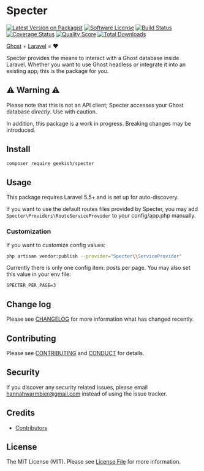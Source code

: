 # Specter

[![Latest Version on Packagist][ico-version]][link-packagist]
[![Software License][ico-license]](LICENSE.md)
[![Build Status][ico-travis]][link-travis]
[![Coverage Status][ico-scrutinizer]][link-scrutinizer]
[![Quality Score][ico-code-quality]][link-code-quality]
[![Total Downloads][ico-downloads]][link-downloads]

[Ghost](https://ghost.org) + [Laravel](https://laravel.com) = :heart:

Specter provides the means to interact with a Ghost database inside Laravel.
Whether you want to use Ghost headless or integrate it into an existing app, this is the package for you.

## :warning: Warning :warning:

Please note that this is not an API client; Specter  accesses your Ghost database _directly_. Use with caution.

In addition, this package is a work in progress. Breaking changes may be introduced.

## Install

``` bash
composer require geekish/specter
```

## Usage

This package requires Laravel 5.5+ and is set up for auto-discovery.

If you want to use the default routes files provided by Specter, you may add `Specter\Providers\RouteServiceProvider` to your config/app.php manually.

### Customization

If you want to customize config values:

``` bash
php artisan vendor:publish --provider="Specter\\ServiceProvider"
```

Currently there is only one config item: posts per page. You may also set this value in your env file:

``` env
SPECTER_PER_PAGE=3
```

## Change log

Please see [CHANGELOG](CHANGELOG.md) for more information what has changed recently.

## Contributing

Please see [CONTRIBUTING](CONTRIBUTING.md) and [CONDUCT](CONDUCT.md) for details.

## Security

If you discover any security related issues, please email <hannahwarmbier@gmail.com> instead of using the issue tracker.

## Credits

- [Contributors][link-contributors]

## License

The MIT License (MIT). Please see [License File](LICENSE.md) for more information.

[ico-version]: https://img.shields.io/packagist/v/geekish/specter.svg?style=flat-square
[ico-license]: https://img.shields.io/badge/license-MIT-brightgreen.svg?style=flat-square
[ico-travis]: https://img.shields.io/travis/geekish/specter/master.svg?style=flat-square
[ico-scrutinizer]: https://img.shields.io/scrutinizer/coverage/g/geekish/specter.svg?style=flat-square
[ico-code-quality]: https://img.shields.io/scrutinizer/g/geekish/specter.svg?style=flat-square
[ico-downloads]: https://img.shields.io/packagist/dt/geekish/specter.svg?style=flat-square

[link-packagist]: https://packagist.org/packages/geekish/specter
[link-travis]: https://travis-ci.org/geekish/specter
[link-scrutinizer]: https://scrutinizer-ci.com/g/geekish/specter/code-structure
[link-code-quality]: https://scrutinizer-ci.com/g/geekish/specter
[link-downloads]: https://packagist.org/packages/geekish/specter
[link-contributors]: ../../contributors
